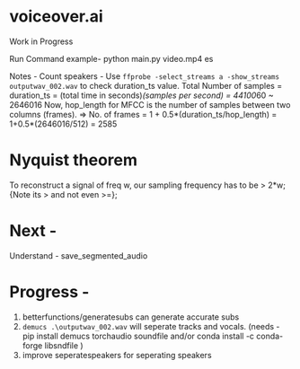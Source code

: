 # voiceover.ai
Work in Progress

<!-- ----------------- -->

Run Command example- python main.py video.mp4 es

Notes - Count speakers -
Use ```ffprobe -select_streams a -show_streams outputwav_002.wav``` to check duration_ts value.
Total Number of samples = duration_ts = (total time in seconds)*(samples per second) = 44100*60 ~ 2646016
Now, hop_length for MFCC is the number of samples between two columns (frames).
=> No. of frames = 1 + 0.5*(duration_ts/hop_length) = 1+0.5*(2646016/512) = 2585

# Nyquist theorem 
To reconstruct a signal of freq w, our sampling frequency has to be > 2*w; {Note its > and not even >=};

# Next - 
Understand -  save_segmented_audio

# Progress  -
1. betterfunctions/generatesubs can generate accurate subs
2. ```demucs .\outputwav_002.wav``` will seperate tracks and vocals.  (needs - pip install demucs torchaudio soundfile and/or conda install -c conda-forge libsndfile )
3. improve seperatespeakers for seperating speakers

